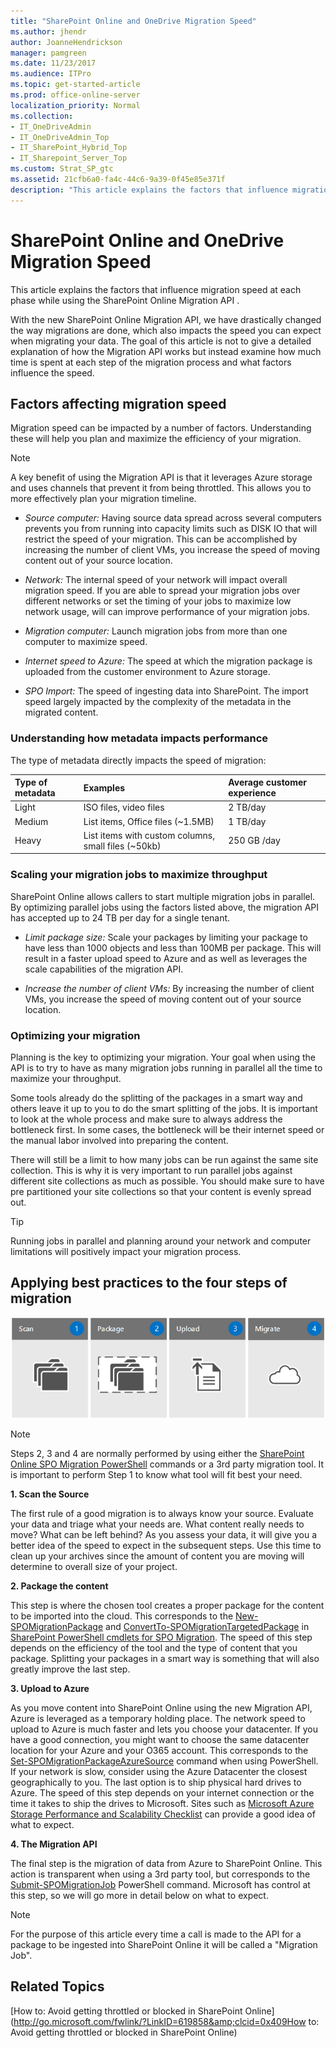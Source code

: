 ```yaml
---
title: "SharePoint Online and OneDrive Migration Speed"
ms.author: jhendr
author: JoanneHendrickson
manager: pamgreen
ms.date: 11/23/2017
ms.audience: ITPro
ms.topic: get-started-article
ms.prod: office-online-server
localization_priority: Normal
ms.collection:
- IT_OneDriveAdmin
- IT_OneDriveAdmin_Top
- IT_SharePoint_Hybrid_Top
- IT_Sharepoint_Server_Top
ms.custom: Strat_SP_gtc
ms.assetid: 21cfb6a0-fa4c-44c6-9a39-0f45e85e371f
description: "This article explains the factors that influence migration speed at each phase while using the SharePoint Online Migration API ."
---
```


# SharePoint Online and OneDrive Migration Speed

This article explains the factors that influence migration speed at each phase while using the SharePoint Online Migration API .
  
With the new SharePoint Online Migration API, we have drastically changed the way migrations are done, which also impacts the speed you can expect when migrating your data. The goal of this article is not to give a detailed explanation of how the Migration API works but instead examine how much time is spent at each step of the migration process and what factors influence the speed.
  
## Factors affecting migration speed

Migration speed can be impacted by a number of factors. Understanding these will help you plan and maximize the efficiency of your migration.
  
> [!NOTE]
> A key benefit of using the Migration API is that it leverages Azure storage and uses channels that prevent it from being throttled. This allows you to more effectively plan your migration timeline. 
  
-  *Source computer:*  Having source data spread across several computers prevents you from running into capacity limits such as DISK IO that will restrict the speed of your migration. This can be accomplished by increasing the number of client VMs, you increase the speed of moving content out of your source location. 
    
-  *Network:*  The internal speed of your network will impact overall migration speed. If you are able to spread your migration jobs over different networks or set the timing of your jobs to maximize low network usage, will can improve performance of your migration jobs. 
    
-  *Migration computer:*  Launch migration jobs from more than one computer to maximize speed. 
    
-  *Internet speed to Azure:*  The speed at which the migration package is uploaded from the customer environment to Azure storage. 
    
-  *SPO Import:*  The speed of ingesting data into SharePoint. The import speed largely impacted by the complexity of the metadata in the migrated content. 
    
### Understanding how metadata impacts performance

The type of metadata directly impacts the speed of migration:
  
|**Type of metadata**|**Examples**|**Average customer experience**|
|:-----|:-----|:-----|
|Light  <br/> |ISO files, video files  <br/> |2 TB/day  <br/> |
|Medium  <br/> |List items, Office files (~1.5MB)  <br/> |1 TB/day  <br/> |
|Heavy  <br/> |List items with custom columns, small files (~50kb)  <br/> |250 GB /day  <br/> |
   
### Scaling your migration jobs to maximize throughput

SharePoint Online allows callers to start multiple migration jobs in parallel. By optimizing parallel jobs using the factors listed above, the migration API has accepted up to 24 TB per day for a single tenant.
  
-  *Limit package size:*  Scale your packages by limiting your package to have less than 1000 objects and less than 100MB per package. This will result in a faster upload speed to Azure and as well as leverages the scale capabilities of the migration API. 
    
-  *Increase the number of client VMs:*  By increasing the number of client VMs, you increase the speed of moving content out of your source location. 
    
### Optimizing your migration

Planning is the key to optimizing your migration. Your goal when using the API is to try to have as many migration jobs running in parallel all the time to maximize your throughput.
  
Some tools already do the splitting of the packages in a smart way and others leave it up to you to do the smart splitting of the jobs. It is important to look at the whole process and make sure to always address the bottleneck first. In some cases, the bottleneck will be their internet speed or the manual labor involved into preparing the content.
  
There will still be a limit to how many jobs can be run against the same site collection. This is why it is very important to run parallel jobs against different site collections as much as possible. You should make sure to have pre partitioned your site collections so that your content is evenly spread out.
  
> [!TIP]
> Running jobs in parallel and planning around your network and computer limitations will positively impact your migration process. 
  
## Applying best practices to the four steps of migration

![Four steps for a migration](../media/44e0b6fb-c272-4587-857b-43840395e099.png)
  
> [!NOTE]
> Steps 2, 3 and 4 are normally performed by using either the [SharePoint Online SPO Migration PowerShell](http://go.microsoft.com/fwlink/?LinkID=619850&amp;clcid=0x409) commands or a 3rd party migration tool. It is important to perform Step 1 to know what tool will fit best your need. 
  
 **1. Scan the Source**
  
The first rule of a good migration is to always know your source. Evaluate your data and triage what your needs are. What content really needs to move? What can be left behind? As you assess your data, it will give you a better idea of the speed to expect in the subsequent steps. Use this time to clean up your archives since the amount of content you are moving will determine to overall size of your project.
  
 **2. Package the content**
  
This step is where the chosen tool creates a proper package for the content to be imported into the cloud. This corresponds to the [New-SPOMigrationPackage](http://go.microsoft.com/fwlink/?LinkID=619851&amp;clcid=0x409) and [ConvertTo-SPOMigrationTargetedPackage](http://go.microsoft.com/fwlink/?LinkID=619852&amp;clcid=0x409) in [SharePoint PowerShell cmdlets for SPO Migration](http://go.microsoft.com/fwlink/?LinkID=619850&amp;clcid=0x409). The speed of this step depends on the efficiency of the tool and the type of content that you package. Splitting your packages in a smart way is something that will also greatly improve the last step.
  
 **3. Upload to Azure**
  
As you move content into SharePoint Online using the new Migration API, Azure is leveraged as a temporary holding place. The network speed to upload to Azure is much faster and lets you choose your datacenter. If you have a good connection, you might want to choose the same datacenter location for your Azure and your O365 account. This corresponds to the [Set-SPOMigrationPackageAzureSource](http://go.microsoft.com/fwlink/?LinkID=619853&amp;clcid=0x409) command when using PowerShell. If your network is slow, consider using the Azure Datacenter the closest geographically to you. The last option is to ship physical hard drives to Azure. The speed of this step depends on your internet connection or the time it takes to ship the drives to Microsoft. Sites such as [Microsoft Azure Storage Performance and Scalability Checklist](http://go.microsoft.com/fwlink/?LinkID=619855&amp;clcid=0x409) can provide a good idea of what to expect. 
  
 **4. The Migration API**
  
The final step is the migration of data from Azure to SharePoint Online. This action is transparent when using a 3rd party tool, but corresponds to the [Submit-SPOMigrationJob](https://technet.microsoft.com/en-us/library/mt143605.aspx) PowerShell command. Microsoft has control at this step, so we will go more in detail below on what to expect. 
  
> [!NOTE]
> For the purpose of this article every time a call is made to the API for a package to be ingested into SharePoint Online it will be called a "Migration Job". 
  
## Related Topics

[How to: Avoid getting throttled or blocked in SharePoint Online](http://go.microsoft.com/fwlink/?LinkID=619858&amp;clcid=0x409How to: Avoid getting throttled or blocked in SharePoint Online)
  

